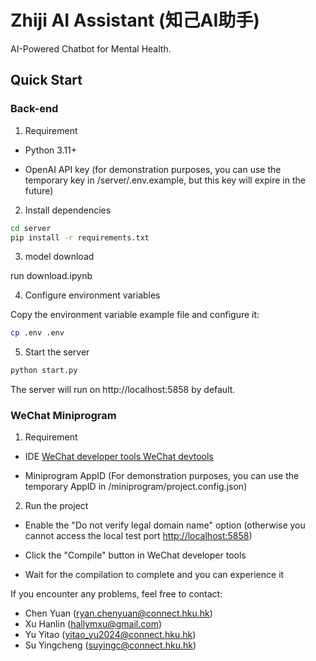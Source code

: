 # Zhiji AI Assistant (知己AI助手)

AI-Powered Chatbot for Mental Health.

## Quick Start

### Back-end

1. Requirement

- Python 3.11+

- OpenAI API key (for demonstration purposes, you can use the temporary key in /server/.env.example, but this key will expire in the future)

2. Install dependencies

```bash
cd server
pip install -r requirements.txt
```

3. model download

run download.ipynb

4. Configure environment variables

Copy the environment variable example file and configure it:

```bash
cp .env .env
```

5. Start the server

```bash
python start.py
```

The server will run on http://localhost:5858 by default.

### WeChat Miniprogram

1. Requirement

- IDE [WeChat developer tools WeChat devtools](https://developers.weixin.qq.com/miniprogram/dev/devtools/download.html)

- Miniprogram AppID (For demonstration purposes, you can use the temporary AppID in /miniprogram/project.config.json)

2. Run the project

- Enable the "Do not verify legal domain name" option (otherwise you cannot access the local test port <http://localhost:5858>)

- Click the "Compile" button in WeChat developer tools

- Wait for the compilation to complete and you can experience it

If you encounter any problems, feel free to contact:

- Chen Yuan (<ryan.chenyuan@connect.hku.hk>)
- Xu Hanlin (<hallymxu@gmail.com>)
- Yu Yitao (<yitao_yu2024@connect.hku.hk>)
- Su Yingcheng (<suyingc@connect.hku.hk>)

